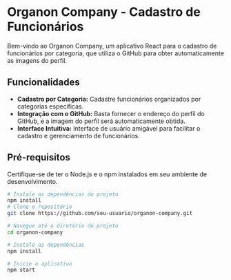 # Organon Company - Cadastro de Funcionários

Bem-vindo ao Organon Company, um aplicativo React para o cadastro de funcionários por categoria, que utiliza o GitHub para obter automaticamente as imagens do perfil.

## Funcionalidades

- **Cadastro por Categoria:** Cadastre funcionários organizados por categorias específicas.
- **Integração com o GitHub:** Basta fornecer o endereço do perfil do GitHub, e a imagem do perfil será automaticamente obtida.
- **Interface Intuitiva:** Interface de usuário amigável para facilitar o cadastro e gerenciamento de funcionários.

## Pré-requisitos

Certifique-se de ter o Node.js e o npm instalados em seu ambiente de desenvolvimento.

```bash
# Instale as dependências do projeto
npm install
# Clone o repositório
git clone https://github.com/seu-usuario/organon-company.git

# Navegue até o diretório do projeto
cd organon-company

# Instale as dependências
npm install

# Inicie o aplicativo
npm start
